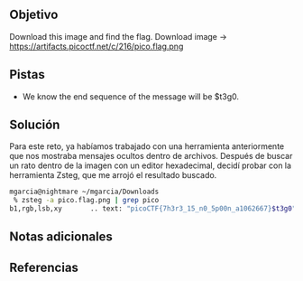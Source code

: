 ## Objetivo
Download this image and find the flag.
Download image -> https://artifacts.picoctf.net/c/216/pico.flag.png

## Pistas
- We know the end sequence of the message will be $t3g0.

## Solución
Para este reto, ya habíamos trabajado con una herramienta anteriormente que nos mostraba mensajes ocultos dentro de archivos. Después de buscar un rato dentro de la imagen con un editor hexadecimal, decidí probar con la herramienta Zsteg, que me arrojó el resultado buscado.

```bash
mgarcia@nightmare ~/mgarcia/Downloads
 % zsteg -a pico.flag.png | grep pico
b1,rgb,lsb,xy       .. text: "picoCTF{7h3r3_15_n0_5p00n_a1062667}$t3g0"
```

## Notas adicionales
## Referencias